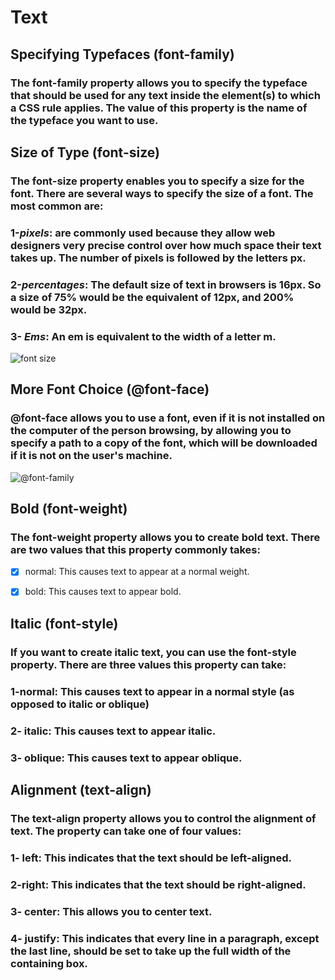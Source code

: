 # Text
## Specifying Typefaces (font-family)
### The font-family property allows you to specify the typeface that should be used for any text inside the element(s) to which a CSS rule applies. The value of this property is the name of the typeface you want to use. 
## Size of Type (font-size)
### The font-size property enables you to specify a size for the font. There are several ways to specify the size of a font. The most common are:
### 1-*pixels*: are commonly used because they allow web designers very precise control over how much space their text takes up. The number of pixels is followed by the letters px.

### 2-*percentages*: The default size of text in browsers is 16px. So a size of 75% would be the equivalent of 12px, and 200% would be 32px.

### 3- *Ems*: An em is equivalent to the width of a letter m.
![font size](https://user-images.githubusercontent.com/70091044/92716360-60d56400-f367-11ea-96f4-68857ee6db29.PNG)
## More Font Choice (@font-face)
### @font-face allows you to use a font, even if it is not installed on the computer of the person browsing, by allowing you to specify a path to a copy of the font, which will be downloaded if it is not on the user's machine.
![@font-family](https://user-images.githubusercontent.com/70091044/92716679-cfb2bd00-f367-11ea-964c-806f6368c6d9.PNG)
## Bold (font-weight)
### The font-weight property allows you to create bold text. There are two values that this property commonly takes:
- [x] normal: This causes text to appear at a normal weight.

- [x] bold: This causes text to appear bold.

## Italic (font-style)
### If you want to create italic text, you can use the font-style property. There are three values this property can take:
### 1-normal: This causes text to appear in a normal style (as opposed to italic or oblique)

### 2- italic: This causes text to appear italic.

### 3- oblique: This causes text to appear oblique.

## Alignment (text-align)
### The text-align property allows you to control the alignment of text. The property can take one of four values:
### 1- left: This indicates that the text should be left-aligned.

### 2-right: This indicates that the text should be right-aligned.

### 3- center: This allows you to center text.

### 4- justify: This indicates that every line in a paragraph, except the last line, should be set to take up the full width of the containing box.

